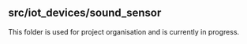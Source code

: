 ﻿## src/iot_devices/sound_sensor

This folder is used for project organisation and is currently in progress.
